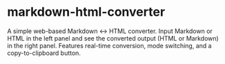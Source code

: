 # markdown-html-converter
A simple web-based Markdown ↔ HTML converter. Input Markdown or HTML in the left panel and see the converted output (HTML or Markdown) in the right panel. Features real-time conversion, mode switching, and a copy-to-clipboard button.
